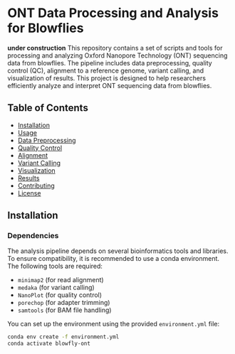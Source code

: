 # ONT Data Processing and Analysis for Blowflies
**under construction**
This repository contains a set of scripts and tools for processing and analyzing Oxford Nanopore Technology (ONT) sequencing data from blowflies. The pipeline includes data preprocessing, quality control (QC), alignment to a reference genome, variant calling, and visualization of results. This project is designed to help researchers efficiently analyze and interpret ONT sequencing data from blowflies.

## Table of Contents
- [Installation](#installation)
- [Usage](#usage)
- [Data Preprocessing](#data-preprocessing)
- [Quality Control](#quality-control)
- [Alignment](#alignment)
- [Variant Calling](#variant-calling)
- [Visualization](#visualization)
- [Results](#results)
- [Contributing](#contributing)
- [License](#license)

## Installation

### Dependencies
The analysis pipeline depends on several bioinformatics tools and libraries. To ensure compatibility, it is recommended to use a conda environment. The following tools are required:

- `minimap2` (for read alignment)
- `medaka` (for variant calling)
- `NanoPlot` (for quality control)
- `porechop` (for adapter trimming)
- `samtools` (for BAM file handling)

You can set up the environment using the provided `environment.yml` file:

```bash
conda env create -f environment.yml
conda activate blowfly-ont
